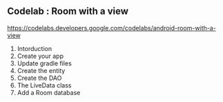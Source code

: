 ## Codelab : Room with a view

https://codelabs.developers.google.com/codelabs/android-room-with-a-view

1. Intorduction
2. Create your app
3. Update gradle files
4. Create the entity
5. Create the DAO
6. The LiveData class
7. Add a Room database
